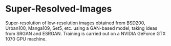 # Super-Resolved-Images

Super-resolution of low-resolution images obtained from BSD200, Urban100, Manga109, Set5, etc. using a GAN-based model, taking ideas from SRGAN and ESRGAN. Training is carried out on a NVIDIA GeForce GTX 1070 GPU machine.
